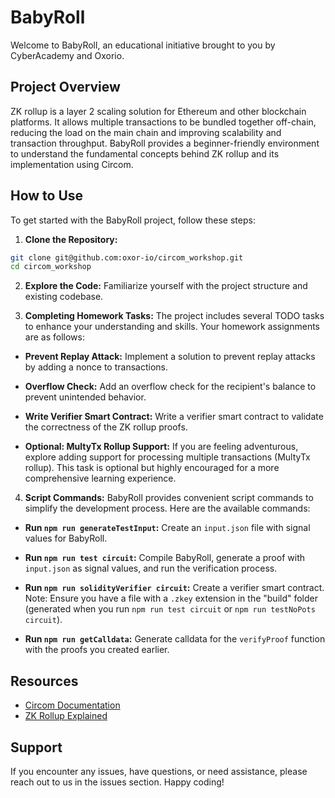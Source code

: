 # BabyRoll

Welcome to BabyRoll, an educational initiative brought to you by CyberAcademy and Oxorio.

## Project Overview

ZK rollup is a layer 2 scaling solution for Ethereum and other blockchain platforms. It allows multiple transactions to be bundled together off-chain, reducing the load on the main chain and improving scalability and transaction throughput. BabyRoll provides a beginner-friendly environment to understand the fundamental concepts behind ZK rollup and its implementation using Circom.

## How to Use

To get started with the BabyRoll project, follow these steps:

1. **Clone the Repository:**

```bash
git clone git@github.com:oxor-io/circom_workshop.git
cd circom_workshop
```

2. **Explore the Code:**
   Familiarize yourself with the project structure and existing codebase.

3. **Completing Homework Tasks:**
   The project includes several TODO tasks to enhance your understanding and skills. Your homework assignments are as follows:

- **Prevent Replay Attack:**
  Implement a solution to prevent replay attacks by adding a nonce to transactions.

- **Overflow Check:**
  Add an overflow check for the recipient's balance to prevent unintended behavior.

- **Write Verifier Smart Contract:**
  Write a verifier smart contract to validate the correctness of the ZK rollup proofs.

- **Optional: MultyTx Rollup Support:**
  If you are feeling adventurous, explore adding support for processing multiple transactions (MultyTx rollup). This task is optional but highly encouraged for a more comprehensive learning experience.

4. **Script Commands:**
   BabyRoll provides convenient script commands to simplify the development process. Here are the available commands:

- **Run `npm run generateTestInput`:**
  Create an `input.json` file with signal values for BabyRoll.

- **Run `npm run test circuit`:**
  Compile BabyRoll, generate a proof with `input.json` as signal values, and run the verification process.

- **Run `npm run solidityVerifier circuit`:**
  Create a verifier smart contract. Note: Ensure you have a file with a `.zkey` extension in the "build" folder (generated when you run `npm run test circuit` or `npm run testNoPots circuit`).

- **Run `npm run getCalldata`:**
  Generate calldata for the `verifyProof` function with the proofs you created earlier.

## Resources

- [Circom Documentation](https://docs.circom.io/getting-started/installation/)
- [ZK Rollup Explained](https://ethereum.org/en/developers/docs/scaling/zk-rollups/)

## Support

If you encounter any issues, have questions, or need assistance, please reach out to us in the issues section. Happy coding!
